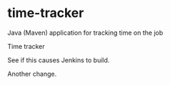 # time-tracker
Java (Maven) application for tracking time on the job

Time tracker

See if this causes Jenkins to build.

Another change.
